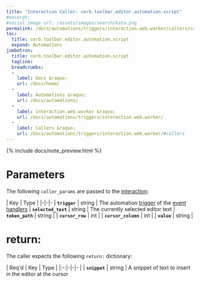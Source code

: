 ```yaml
---
title: "Interaction Caller: cerb.toolbar.editor.automation.script"
#excerpt: 
#social_image_url: /assets/images/search/kata.png
permalink: /docs/automations/triggers/interaction.web.worker/callers/cerb.toolbar.editor.automation.script/
toc:
  title: cerb.toolbar.editor.automation.script
  expand: Automations
jumbotron:
  title: cerb.toolbar.editor.automation.script
  tagline: 
  breadcrumbs:
  -
    label: Docs &raquo;
    url: /docs/home/
  -
    label: Automations &raquo;
    url: /docs/automations/
  -
    label: interaction.web.worker &raquo;
    url: /docs/automations/triggers/interaction.web.worker/
  -
    label: Callers &raquo;
    url: /docs/automations/triggers/interaction.web.worker/#callers
---
```


{% include docs/note_preview.html %}

# Parameters

The following `caller_params` are passed to the [interaction](/docs/automations/triggers/interaction.web.worker/):

| Key | Type | 
|-|-|-
| **`trigger`** | string | The automation [trigger](/docs/automations/#triggers) of the [event handlers](/docs/automations/#event-handlers)
| **`selected_text`** | string | The currently selected editor text
| **`token_path`** | string | 
| **`cursor_row`** | int | 
| **`cursor_column`** | int | 
| **`value`** | string | 

# return:

The caller expects the following `return:` dictionary:

| Req'd | Key | Type | 
|:-:|-|-|-
| | **`snippet`** | string | A snippet of text to insert in the editor at the cursor
